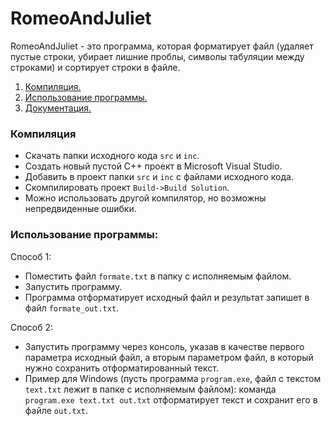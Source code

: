 ﻿# RomeoAndJuliet
RomeoAndJuliet - это программа, которая форматирует файл (удаляет пустые строки, убирает лишние проблы, символы табуляции между строками) и сортирует строки в файле.

1. [Компиляция.](#компиляция)
2. [Использование программы.](#использование-программы)
2. [Документация.](#документация)

### Компиляция
* Скачать папки исходного кода `src` и `inc`.
* Создать новый пустой C++ проект в Microsoft Visual Studio.
* Добавить в проект папки `src` и `inc` с файлами исходного кода.
* Скомпилировать проект `Build->Build Solution`.
* Можно использовать другой компилятор, но возможны непредвиденные ошибки.

### Использование программы:

Способ 1:
* Поместить файл `formate.txt` в папку с исполняемым файлом.
* Запустить программу.
* Программа отформатирует исходный файл и результат запишет в файл `formate_out.txt`.

Способ 2:
* Запустить программу через консоль, указав в качестве первого параметра исходный файл, а вторым параметром файл, в который нужно сохранить отформатированный текст.
* Пример для Windows (пусть программа `program.exe`, файл с текстом `text.txt` лежит в папке с исполняемым файлом): команда `program.exe text.txt out.txt` отформатирует текст и сохранит его в файле `out.txt`.